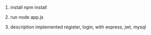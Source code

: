 1. install
npm install

2. run
node app.js

3. description
implemented register, login, with express, jwt, mysql